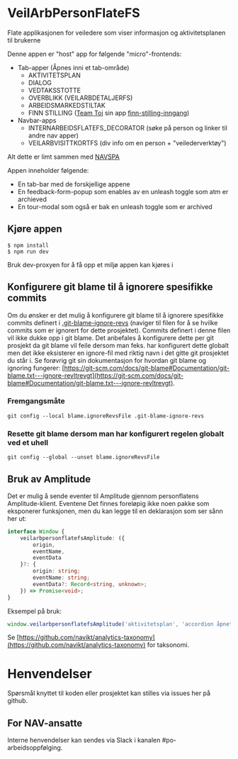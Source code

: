 # VeilArbPersonFlateFS
Flate applikasjonen for veiledere som viser informasjon og aktivitetsplanen til brukerne

Denne appen er "host" app for følgende "micro"-frontends:
- Tab-apper (Åpnes inni et tab-område)
  - AKTIVITETSPLAN
  - DIALOG
  - VEDTAKSSTOTTE
  - OVERBLIKK (VEILARBDETALJERFS)
  - ARBEIDSMARKEDSTILTAK
  - FINN STILLING ([Team Toi](https://teamkatalog.nav.no/team/76f378c5-eb35-42db-9f4d-0e8197be0131) sin app [finn-stilling-inngang](https://github.com/navikt/finn-stilling-inngang))
- Navbar-apps 
  - INTERNARBEIDSFLATEFS_DECORATOR (søke på person og linker til andre nav apper)
  - VEILARBVISITTKORTFS (div info om en person + "veilederverktøy")

Alt dette er limt sammen med [NAVSPA](https://github.com/navikt/navspa) 

Appen inneholder følgende:
- En tab-bar med de forskjellige appene
- En feedback-form-popup som enables av en unleash toggle som atm er archieved
- En tour-modal som også er bak en unleash toggle som er archived

## Kjøre appen
```console
$ npm install
$ npm run dev
```
Bruk dev-proxyen for å få opp et miljø appen kan kjøres i

## Konfigurere git blame til å ignorere spesifikke commits

Om du ønsker er det mulig å konfigurere git blame til å ignorere spesifikke commits definert i [.git-blame-ignore-revs](.git-blame-ignore-revs) (naviger til filen for å se hvilke commits som er ignorert for dette prosjektet).
Commits definert i denne filen vil ikke dukke opp i git blame. Det anbefales å konfigurere dette per git prosjekt da git blame vil feile dersom man feks. har konfigurert dette globalt men det ikke eksisterer en
ignore-fil med riktig navn i det gitte git prosjektet du står i. Se forøvrig git sin dokumentasjon for hvordan git blame og ignoring fungerer: [https://git-scm.com/docs/git-blame#Documentation/git-blame.txt---ignore-revltrevgt](https://git-scm.com/docs/git-blame#Documentation/git-blame.txt---ignore-revltrevgt).

### Fremgangsmåte

`git config --local blame.ignoreRevsFile .git-blame-ignore-revs`

### Resette git blame dersom man har konfigurert regelen globalt ved et uhell

`git config --global --unset blame.ignoreRevsFile`

## Bruk av Amplitude

Det er mulig å sende eventer til Amplitude gjennom personflatens Amplitude-klient. Eventene  Det finnes foreløpig ikke noen
pakke som eksponerer funksjonen, men du kan legge til en deklarasjon som ser sånn her ut:

```typescript
interface Window {
	veilarbpersonflatefsAmplitude: ({
		origin,
		eventName,
		eventData
	}?: {
		origin: string;
		eventName: string;
		eventData?: Record<string, unknown>;
	}) => Promise<void>;
}
```

Eksempel på bruk:

```typescript
window.veilarbpersonflatefsAmplitude('aktivitetsplan', 'accordion åpnet', { tekst: 'Historikk' });
```

Se [https://github.com/navikt/analytics-taxonomy](https://github.com/navikt/analytics-taxonomy) for taksonomi.

# Henvendelser

Spørsmål knyttet til koden eller prosjektet kan stilles via issues her på github.

## For NAV-ansatte

Interne henvendelser kan sendes via Slack i kanalen #po-arbeidsoppfølging.


